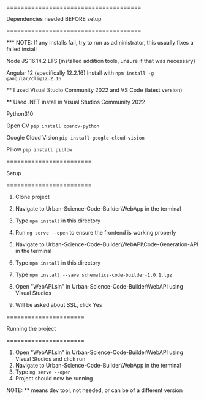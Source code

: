 ======================================

Dependencies needed BEFORE setup

======================================

*** NOTE: If any installs fail, try to run as administrator, this usually fixes a failed install

Node JS 16.14.2 LTS (installed addition tools, unsure if that was necessary)

Angular 12 (specifically 12.2.16)
Install with `npm install -g @angular/cli@12.2.16`

** I used Visual Studio Community 2022 and VS Code (latest version)

** Used .NET install in Visual Studios Community 2022

Python310

Open CV
`pip install opencv-python`

Google Cloud Vision
`pip install google-cloud-vision`

Pillow
`pip install pillow`

========================

Setup

========================


1) Clone project

2) Navigate to Urban-Science-Code-Builder\WebApp in the terminal
3) Type `npm install` in this directory
4) Run `ng serve --open` to ensure the frontend is working properly

5) Navigate to Urban-Science-Code-Builder\WebAPI\Code-Generation-API in the terminal
6) Type `npm install` in this directory
7) Type `npm install --save schematics-code-builder-1.0.1.tgz`

8) Open "WebAPI.sln" in Urban-Science-Code-Builder\WebAPI using Visual Studios
9) Will be asked about SSL, click Yes



======================

Running the project

======================

1) Open "WebAPI.sln" in Urban-Science-Code-Builder\WebAPI using Visual Studios and click run
2) Navigate to Urban-Science-Code-Builder\WebApp in the terminal
3) Type `ng serve --open`
4) Project should now be running



NOTE: ** means dev tool, not needed, or can be of a different version
